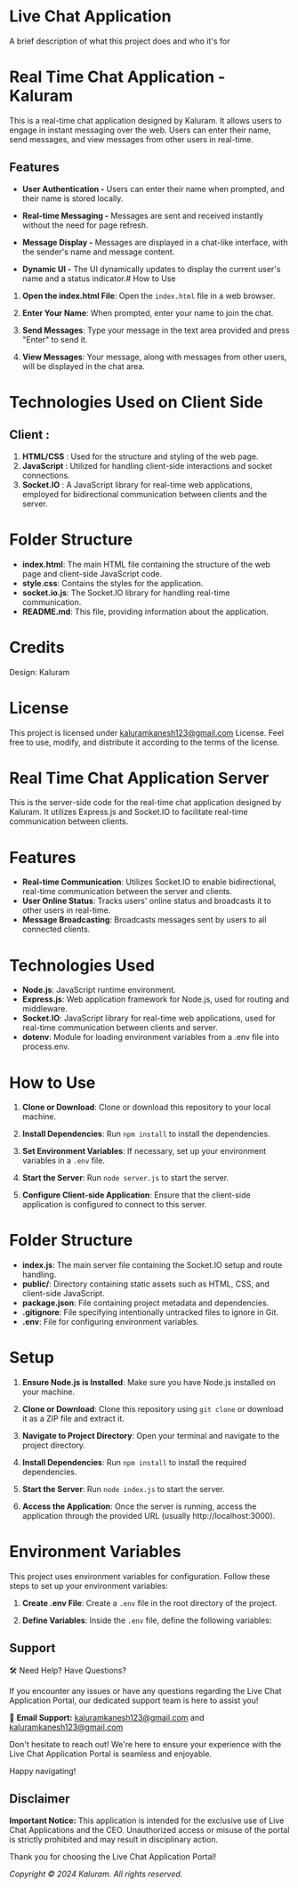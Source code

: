 
# Live Chat Application

A brief description of what this project does and who it's for

# Real Time Chat Application - Kaluram

This is a real-time chat application designed by Kaluram. It allows users to engage in instant messaging over the web. Users can enter their name, send messages, and view messages from other users in real-time.



## Features
- **User Authentication -** Users can enter their name when prompted, and their name is stored locally.

- **Real-time Messaging -** Messages are sent and received instantly without the need for page refresh.

- **Message Display -** Messages are displayed in a chat-like interface, with the sender's name and message content.

- **Dynamic UI -** The UI dynamically updates to display the current user's name and a status indicator.# How to Use

1. **Open the index.html File**: Open the `index.html` file in a web browser.

2. **Enter Your Name**: When prompted, enter your name to join the chat.

3. **Send Messages**: Type your message in the text area provided and press "Enter" to send it.

4. **View Messages**: Your message, along with messages from other users, will be displayed in the chat area.

# Technologies Used on Client Side

## Client :

1. **HTML/CSS** : Used for the structure and styling of the web page.
2. **JavaScript** : Utilized for handling client-side interactions and socket connections.
3. **Socket.IO** : A JavaScript library for real-time web applications, employed for bidirectional communication between clients and the server.
# Folder Structure

- **index.html**: The main HTML file containing the structure of the web page and client-side JavaScript code.
- **style.css**: Contains the styles for the application.
- **socket.io.js**: The Socket.IO library for handling real-time communication.
- **README.md**: This file, providing information about the application.

# Credits

Design: Kaluram

# License

This project is licensed under [kaluramkanesh123@gmail.com](README.md) License. Feel free to use, modify, and distribute it according to the terms of the license.

# Real Time Chat Application Server
This is the server-side code for the real-time chat application designed by Kaluram. It utilizes Express.js and Socket.IO to facilitate real-time communication between clients.
# Features

- **Real-time Communication**: Utilizes Socket.IO to enable bidirectional, real-time communication between the server and clients.
- **User Online Status**: Tracks users' online status and broadcasts it to other users in real-time.
- **Message Broadcasting**: Broadcasts messages sent by users to all connected clients.
# Technologies Used

- **Node.js**: JavaScript runtime environment.
- **Express.js**: Web application framework for Node.js, used for routing and middleware.
- **Socket.IO**: JavaScript library for real-time web applications, used for real-time communication between clients and server.
- **dotenv**: Module for loading environment variables from a .env file into process.env.

# How to Use

1. **Clone or Download**: Clone or download this repository to your local machine.

2. **Install Dependencies**: Run `npm install` to install the dependencies.

3. **Set Environment Variables**: If necessary, set up your environment variables in a `.env` file.

4. **Start the Server**: Run `node server.js` to start the server.

5. **Configure Client-side Application**: Ensure that the client-side application is configured to connect to this server.
# Folder Structure

- **index.js**: The main server file containing the Socket.IO setup and route handling.
- **public/**: Directory containing static assets such as HTML, CSS, and client-side JavaScript.
- **package.json**: File containing project metadata and dependencies.
- **.gitignore**: File specifying intentionally untracked files to ignore in Git.
- **.env**: File for configuring environment variables.
# Setup

1. **Ensure Node.js is Installed**: Make sure you have Node.js installed on your machine.

2. **Clone or Download**: Clone this repository using `git clone` or download it as a ZIP file and extract it.

3. **Navigate to Project Directory**: Open your terminal and navigate to the project directory.

4. **Install Dependencies**: Run `npm install` to install the required dependencies.

5. **Start the Server**: Run `node index.js` to start the server.

6. **Access the Application**: Once the server is running, access the application through the provided URL (usually http://localhost:3000).
# Environment Variables

This project uses environment variables for configuration. Follow these steps to set up your environment variables:

1. **Create .env File**: Create a `.env` file in the root directory of the project.

2. **Define Variables**: Inside the `.env` file, define the following variables:

## Support

🛠️ Need Help? Have Questions?

If you encounter any issues or have any questions regarding the Live Chat Application Portal, our dedicated support team is here to assist you!

📧 **Email Support:** [kaluramkanesh123@gmail.com](mailto:kaluramkanesh123@gmail.com) and [kaluramkanesh123@gmail.com](mailto:kaluramkanesh123@gmail.com)


Don't hesitate to reach out! We're here to ensure your experience with the Live Chat Application Portal is seamless and enjoyable.

Happy navigating!

## Disclaimer

**Important Notice:** This application is intended for the exclusive use of Live Chat Applications and the CEO. Unauthorized access or misuse of the portal is strictly prohibited and may result in disciplinary action.

Thank you for choosing the Live Chat Application Portal!

*Copyright © 2024 Kaluram. All rights reserved.*



